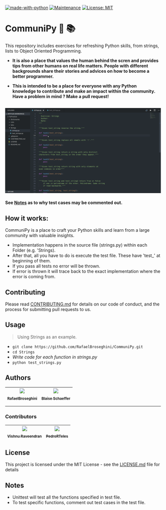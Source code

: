 [![made-with-python](https://img.shields.io/badge/Made%20with-Python-1f425f.svg)](https://www.python.org/)
[![Maintenance](https://img.shields.io/badge/Maintained%20%3F-Yes!-green.svg)](https://GitHub.com/Naereen/StrapDown.js/graphs/commit-activity)
[![License: MIT](https://img.shields.io/badge/License-MIT-yellow.svg)](https://opensource.org/licenses/MIT)



# CommuniPy :snake: :books:
This repository includes exercises for refreshing Python skills, from strings, lists to Object Oriented Programming. 
* **It is also a place that values the human behind the scren and provides tips from other humans on real life matters. People with different backgrounds share their stories and advices on how to become a better programmer.**

* **This is intended to be a place for everyone with any Python knowledge to contribute
and make an impact within the community. Have a problem in mind ? Make a pull request!**



![How to Use](/CommuniPy.gif)
---
**See [Notes](#notes) as to why test cases may be commented out.**

## How it works:
CommuniPy is a place to craft your Python skills and learn from a large community with valuable insights.
* Implementation happens in the source file (strings.py) within each Folder (e.g. 'Strings).
* After that, all you have to do is execute the test file. These have 'test_' at beginning of them.
* If you pass all tests no error will be thrown.
* If error is thrown it will trace back to the exact implementation where the error is coming from.

## Contributing
Please read [CONTRIBUTING.md](https://github.com/RafaelBroseghini/CommuniPy/blob/master/CONTRIBUTING.md) for details on our code of conduct, and the process for submitting pull requests to us.

## Usage
> Using Strings as an example.
* `git clone https://github.com/RafaelBroseghini/CommuniPy.git`
* `cd Strings`
* *Write code for each function in strings.py*
* `python test_strings.py`

## Authors
| [<img src="https://github.com/RafaelBroseghini.png" width="100px;"/><br /><sub><b>RafaelBroseghini</b></sub>](https://github.com/RafaelBroseghini)<br /> | [<img src="https://avatars0.githubusercontent.com/u/5983920?s=400&v=4" width="100px;"/><br /><sub><b>Blaise Schaeffer</b></sub>](https://github.com/BlaiseSSchaeffer)<br /> | 
| :---: | :---: | 
---
### Contributors
| [<img src="https://avatars3.githubusercontent.com/u/30067939?s=400&v=4" width="100px;"/><br /><sub><b>Vishnu Raveendran</b></sub>](https://github.com/vishnu-rvn)<br /> | [<img src="https://avatars0.githubusercontent.com/u/25935358?s=400&v=4" width="100px;"/><br /><sub><b>PedroRTeles</b></sub>](https://github.com/PedroRTeles)<br /> | 
| :---: | :---: | 

## License
This project is licensed under the MIT License - see the [LICENSE.md](https://github.com/RafaelBroseghini/CommuniPy/blob/master/LICENSE) file for details


## Notes
* Unittest will test all the functions specified in test file.
* To test specific functions, comment out test cases in the test file.

